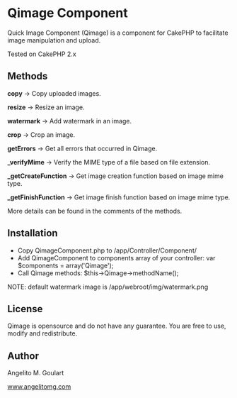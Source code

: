 Qimage Component
==============

Quick Image Component (Qimage) is a component for CakePHP to facilitate image manipulation and upload.

Tested on CakePHP 2.x

Methods
--------------

**copy** -> Copy uploaded images.  

**resize** -> Resize an image.  

**watermark** -> Add watermark in an image.  

**crop** -> Crop an image.  

**getErrors** -> Get all errors that occurred in Qimage.

**_verifyMime** -> Verify the MIME type of a file based on file extension.

**_getCreateFunction** -> Get image creation function based on image mime type.

**_getFinishFunction** -> Get image finish function based on image mime type.

More details can be found in the comments of the methods. 

Installation
--------------

 - Copy QimageComponent.php to /app/Controller/Component/
 - Add QimageComponent to components array of your controller: var $components = array('Qimage');
 - Call Qimage methods: $this->Qimage->methodName();  
 
 NOTE: default watermark image is /app/webroot/img/watermark.png

License
--------------

Qimage is opensource and do not have any guarantee. You are free to use, modify and redistribute.

Author
--------------

Angelito M. Goulart

www.angelitomg.com
